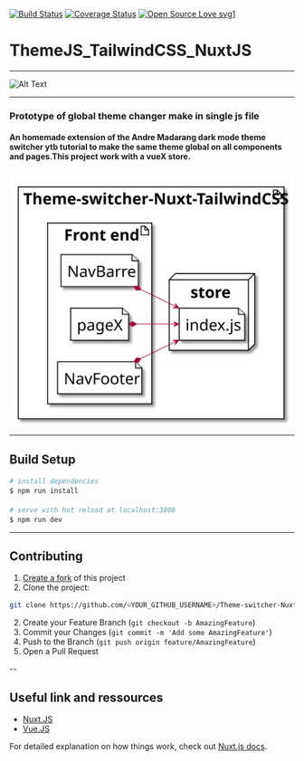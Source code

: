 
[![Build Status](http://img.shields.io/travis/badges/badgerbadgerbadger.svg?style=flat-square)](https://travis-ci.org/badges/badgerbadgerbadger) [![Coverage Status](http://img.shields.io/coveralls/badges/badgerbadgerbadger.svg?style=flat-square)](https://coveralls.io/r/badges/badgerbadgerbadger)
[![Open Source Love svg1](https://badges.frapsoft.com/os/v1/open-source.svg?v=103)](https://github.com/ellerbrock/open-source-badges/)

# ThemeJS_TailwindCSS_NuxtJS

---
![Alt Text](https://i.imgur.com/z5JWZ1J.gif)

---
### Prototype of global theme changer make in single js file
#### An homemade extension of the Andre Madarang dark mode theme switcher ytb tutorial to make the same theme global on all components and pages.This project work with a vueX store.

![Alt text](./static/theme_switcher.svg)




---
## Build Setup

```bash
# install dependencies
$ npm run install

# serve with hot reload at localhost:3000
$ npm run dev
```


---
## Contributing

1. [Create a fork](https://help.github.com/en/articles/fork-a-repo) of this project
2. Clone the project:
```bash
git clone https://github.com/<YOUR_GITHUB_USERNAME>/Theme-switcher-Nuxt-TailwindCSS
```
2. Create your Feature Branch (`git checkout -b AmazingFeature`)
3. Commit your Changes (`git commit -m 'Add some AmazingFeature'`)
4. Push to the Branch (`git push origin feature/AmazingFeature`)
5. Open a Pull Request

--
## Useful link and ressources
* [Nuxt.JS](https://nuxtjs.org/guide/installation/)
* [Vue.JS](vuejs.org)


For detailed explanation on how things work, check out [Nuxt.js docs](https://nuxtjs.org).
